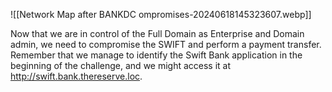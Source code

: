 ![[Network Map after BANKDC ompromises-20240618145323607.webp]]

Now that we are in control of the Full Domain as Enterprise and Domain admin, we need to compromise the SWIFT and perform a payment transfer. Remember that we manage to identify the Swift Bank application in the beginning of the challenge, and we might access it at http://swift.bank.thereserve.loc.
